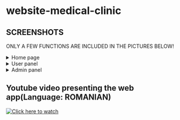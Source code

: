 # website-medical-clinic
SCREENSHOTS
--------------------------------------------------------
ONLY A FEW FUNCTIONS ARE INCLUDED IN THE PICTURES BELOW!
<details>
  <summary>Home page</summary>
  <img src="https://i.imgur.com/5cr1itQ.png"/>
  <img src="https://i.imgur.com/zoVE395.png"/>
  <img src="https://i.imgur.com/SeFpqMo.png"/>
</details>
<details>
  <summary>User panel</summary>
  <img src="https://i.imgur.com/XPH4kn1.png"/>
  <img src="https://i.imgur.com/mNO7jcp.png"/>
  <img src="https://i.imgur.com/Ju8XDTg.png"/>
  <img src="https://i.imgur.com/c3QI0MF.png"/>
</details>
<details>
  <summary>Admin panel</summary>
  <img src="https://i.imgur.com/sJ1ZdP0.png"/>
  <img src="https://i.imgur.com/Jr8qnKb.png"/>
  <img src="https://i.imgur.com/GdJdDMd.png"/>
  <img src="https://i.imgur.com/fscSoMv.png"/>
</details>


Youtube video presenting the web app(Language: ROMANIAN)
--------------------------------------------------------
[![Click here to watch](https://i.imgur.com/kOaseuu.png)](https://www.youtube.com/watch?v=0S0dT4-W7cI)
